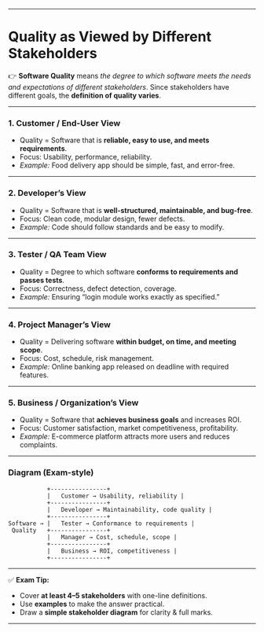 
---

# **Quality as Viewed by Different Stakeholders**

👉 **Software Quality** means *the degree to which software meets the needs and expectations of different stakeholders*.
Since stakeholders have different goals, the **definition of quality varies**.

---

### **1. Customer / End-User View**

* Quality = Software that is **reliable, easy to use, and meets requirements**.
* Focus: Usability, performance, reliability.
* *Example:* Food delivery app should be simple, fast, and error-free.

---

### **2. Developer’s View**

* Quality = Software that is **well-structured, maintainable, and bug-free**.
* Focus: Clean code, modular design, fewer defects.
* *Example:* Code should follow standards and be easy to modify.

---

### **3. Tester / QA Team View**

* Quality = Degree to which software **conforms to requirements and passes tests**.
* Focus: Correctness, defect detection, coverage.
* *Example:* Ensuring “login module works exactly as specified.”

---

### **4. Project Manager’s View**

* Quality = Delivering software **within budget, on time, and meeting scope**.
* Focus: Cost, schedule, risk management.
* *Example:* Online banking app released on deadline with required features.

---

### **5. Business / Organization’s View**

* Quality = Software that **achieves business goals** and increases ROI.
* Focus: Customer satisfaction, market competitiveness, profitability.
* *Example:* E-commerce platform attracts more users and reduces complaints.

---

### **Diagram (Exam-style)**

```
           +----------------+
           |   Customer → Usability, reliability |
           +----------------+
           |   Developer → Maintainability, code quality |
           +----------------+
Software → |   Tester → Conformance to requirements |
 Quality   +----------------+
           |   Manager → Cost, schedule, scope |
           +----------------+
           |   Business → ROI, competitiveness |
           +----------------+
```

---

✅ **Exam Tip:**

* Cover **at least 4–5 stakeholders** with one-line definitions.
* Use **examples** to make the answer practical.
* Draw a **simple stakeholder diagram** for clarity & full marks.

---
